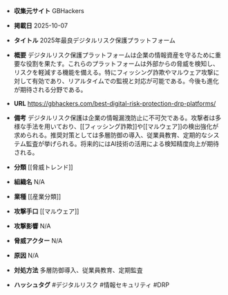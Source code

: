 - **収集元サイト**
GBHackers

- **掲載日**
2025-10-07

- **タイトル**
2025年最良デジタルリスク保護プラットフォーム

- **概要**
デジタルリスク保護プラットフォームは企業の情報資産を守るために重要な役割を果たす。これらのプラットフォームは外部からの脅威を検知し、リスクを軽減する機能を備える。特にフィッシング詐欺やマルウェア攻撃に対して有効であり、リアルタイムでの監視と対応が可能である。今後も進化が期待される分野である。

- **URL**
https://gbhackers.com/best-digital-risk-protection-drp-platforms/

- **備考**
デジタルリスク保護は企業の情報漏洩防止に不可欠である。攻撃者は多様な手法を用いており、[[フィッシング詐欺]]や[[マルウェア]]の検出強化が求められる。推奨対策としては多層防御の導入、従業員教育、定期的なシステム監査が挙げられる。将来的にはAI技術の活用による検知精度向上が期待される。

- **分類**
[[脅威トレンド]]

- **組織名**
N/A

- **業種**
[[産業分類]]

- **攻撃手口**
[[マルウェア]]

- **攻撃影響**
N/A

- **脅威アクター**
N/A

- **原因**
N/A

- **対処方法**
多層防御導入、従業員教育、定期監査

- **ハッシュタグ**
#デジタルリスク #情報セキュリティ #DRP
